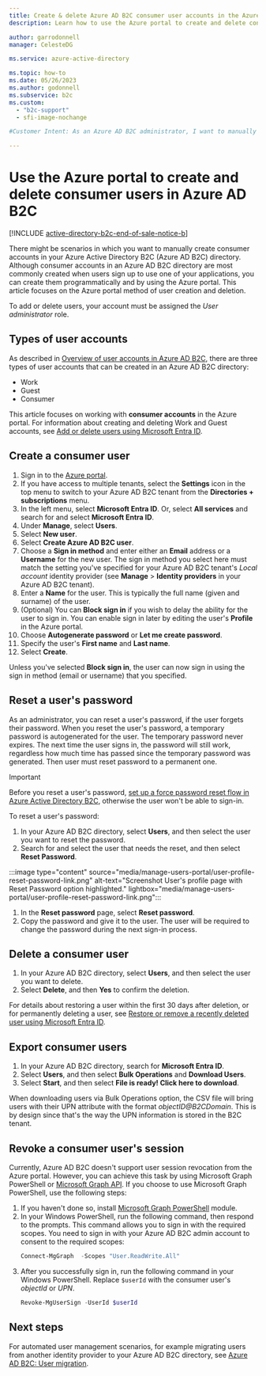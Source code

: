 ```yaml
---
title: Create & delete Azure AD B2C consumer user accounts in the Azure portal
description: Learn how to use the Azure portal to create and delete consumer users in your Azure AD B2C directory.

author: garrodonnell
manager: CelesteDG

ms.service: azure-active-directory

ms.topic: how-to
ms.date: 05/26/2023
ms.author: godonnell
ms.subservice: b2c
ms.custom:
  - "b2c-support"
  - sfi-image-nochange

#Customer Intent: As an Azure AD B2C administrator, I want to manually create and delete consumer users in the Azure portal, so that I can manage user accounts for my applications.

---
```


# Use the Azure portal to create and delete consumer users in Azure AD B2C

[!INCLUDE [active-directory-b2c-end-of-sale-notice-b](../../includes/active-directory-b2c-end-of-sale-notice-b.md)]

There might be scenarios in which you want to manually create consumer accounts in your Azure Active Directory B2C (Azure AD B2C) directory. Although consumer accounts in an Azure AD B2C directory are most commonly created when users sign up to use one of your applications, you can create them programmatically and by using the Azure portal. This article focuses on the Azure portal method of user creation and deletion.

To add or delete users, your account must be assigned the *User administrator* role.

## Types of user accounts

As described in [Overview of user accounts in Azure AD B2C](user-overview.md), there are three types of user accounts that can be created in an Azure AD B2C directory:

* Work
* Guest
* Consumer

This article focuses on working with **consumer accounts** in the Azure portal. For information about creating and deleting Work and Guest accounts, see [Add or delete users using Microsoft Entra ID](../active-directory/fundamentals/add-users.md).

## Create a consumer user

1. Sign in to the [Azure portal](https://portal.azure.com).
1. If you have access to multiple tenants, select the **Settings** icon in the top menu to switch to your Azure AD B2C tenant from the **Directories + subscriptions** menu.
1. In the left menu, select **Microsoft Entra ID**. Or, select **All services** and search for and select **Microsoft Entra ID**.
1. Under **Manage**, select **Users**.
1. Select **New user**.
1. Select **Create Azure AD B2C user**.
1. Choose a **Sign in method** and enter either an **Email** address or a **Username** for the new user. The sign in method you select here must match the setting you've specified for your Azure AD B2C tenant's *Local account* identity provider (see **Manage** > **Identity providers** in your Azure AD B2C tenant).
1. Enter a **Name** for the user. This is typically the full name (given and surname) of the user.
1. (Optional) You can **Block sign in** if you wish to delay the ability for the user to sign in. You can enable sign in later by editing the user's **Profile** in the Azure portal.
1. Choose **Autogenerate password** or **Let me create password**.
1. Specify the user's **First name** and **Last name**.
1. Select **Create**.

Unless you've selected **Block sign in**, the user can now sign in using the sign in method (email or username) that you specified.

## Reset a user's password

As an administrator, you can reset a user's password, if the user forgets their password. When you reset the user's password, a temporary password is autogenerated for the user. The temporary password never expires. The next time the user signs in, the password will still work, regardless how much time has passed since the temporary password was generated. Then user must reset password to a permanent one. 

> [!IMPORTANT]
> Before you reset a user's password, [set up a force password reset flow in Azure Active Directory B2C](force-password-reset.md), otherwise the user won't be able to sign-in.

To reset a user's password:

1. In your Azure AD B2C directory, select **Users**, and then select the user you want to reset the password.
1. Search for and select the user that needs the reset, and then select **Reset Password**.

:::image type="content" source="media/manage-users-portal/user-profile-reset-password-link.png" alt-text="Screenshot User's profile page with Reset Password option highlighted." lightbox="media/manage-users-portal/user-profile-reset-password-link.png":::

1. In the **Reset password** page, select **Reset password**.
1. Copy the password and give it to the user. The user will be required to change the password during the next sign-in process.


## Delete a consumer user

1. In your Azure AD B2C directory, select **Users**, and then select the user you want to delete.
1. Select **Delete**, and then **Yes** to confirm the deletion.

For details about restoring a user within the first 30 days after deletion, or for permanently deleting a user, see [Restore or remove a recently deleted user using Microsoft Entra ID](../active-directory/fundamentals/users-restore.md).


## Export consumer users

1. In your Azure AD B2C directory, search for **Microsoft Entra ID**. 
1. Select **Users**, and then select **Bulk Operations** and **Download Users**.
1. Select **Start**, and then select **File is ready! Click here to download**.
 
When downloading users via Bulk Operations option, the CSV file will bring users with their UPN attribute with the format *objectID@B2CDomain*. This is by design since that's the way the UPN information is stored in the B2C tenant.

## Revoke a consumer user's session

Currently, Azure AD B2C doesn't support user session revocation from the Azure portal. However, you can achieve this task by using Microsoft Graph PowerShell or [Microsoft Graph API](/graph/api/user-revokesigninsessions). If you choose to use Microsoft Graph PowerShell, use the following steps: 

1. If you haven't done so, install [Microsoft Graph PowerShell](/powershell/microsoftgraph/installation#installation) module.
1. In your Windows PowerShell, run the following command, then respond to the prompts. This command allows you to sign in with the required scopes. You need to sign in with your Azure AD B2C admin account to consent to the required scopes:
    ```powershell
    Connect-MgGraph  -Scopes "User.ReadWrite.All"
    ```
1. After you successfully sign in, run the following command in your Windows PowerShell. Replace `$userId` with the consumer user's *objectId* or *UPN*. 
    ```powershell
    Revoke-MgUserSign -UserId $userId
    ```

## Next steps

For automated user management scenarios, for example migrating users from another identity provider to your Azure AD B2C directory, see [Azure AD B2C: User migration](user-migration.md).
